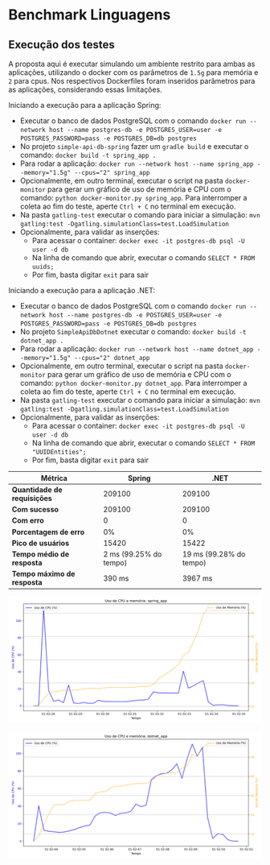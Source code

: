 # Benchmark Linguagens

## Execução dos testes

A proposta aqui é executar simulando um ambiente restrito para ambas as aplicações, utilizando o docker com os parâmetros de `1.5g` para memória e `2` para cpus. Nos respectivos Dockerfiles foram inseridos parâmetros para as aplicações, considerando essas limitações. 

Iniciando a execução para a aplicação Spring:

- Executar o banco de dados PostgreSQL com o comando `docker run --network host --name postgres-db -e POSTGRES_USER=user -e POSTGRES_PASSWORD=pass -e POSTGRES_DB=db postgres`
- No projeto `simple-api-db-spring` fazer um `gradle build` e executar o comando: `docker build -t spring_app .`
- Para rodar a aplicação: `docker run --network host --name spring_app --memory="1.5g" --cpus="2" spring_app`
- Opcionalmente, em outro terminal, executar o script na pasta `docker-monitor` para gerar um gráfico de uso de memória e CPU com o comando: `python docker-monitor.py spring_app`. Para interromper a coleta ao fim do teste, aperte `Ctrl + C` no terminal em execução.
- Na pasta `gatling-test` executar o comando para iniciar a simulação: `mvn gatling:test -Dgatling.simulationClass=test.LoadSimulation`
- Opcionalmente, para validar as inserções:
  - Para acessar o container: `docker exec -it postgres-db psql -U user -d db`
  - Na linha de comando que abrir, executar o comando `SELECT * FROM uuids;`
  - Por fim, basta digitar `exit` para sair

Iniciando a execução para a aplicação .NET:

- Executar o banco de dados PostgreSQL com o comando `docker run --network host --name postgres-db -e POSTGRES_USER=user -e POSTGRES_PASSWORD=pass -e POSTGRES_DB=db postgres`
- No projeto `SimpleApiDbDotnet` executar o comando: `docker build -t dotnet_app .`
- Para rodar a aplicação: `docker run --network host --name dotnet_app --memory="1.5g" --cpus="2" dotnet_app`
- Opcionalmente, em outro terminal, executar o script na pasta `docker-monitor` para gerar um gráfico de uso de memória e CPU com o comando: `python docker-monitor.py dotnet_app`. Para interromper a coleta ao fim do teste, aperte `Ctrl + C` no terminal em execução.
- Na pasta `gatling-test` executar o comando para iniciar a simulação: `mvn gatling:test -Dgatling.simulationClass=test.LoadSimulation`
- Opcionalmente, para validar as inserções:
  - Para acessar o container: `docker exec -it postgres-db psql -U user -d db`
  - Na linha de comando que abrir, executar o comando `SELECT * FROM "UUIDEntities";`
  - Por fim, basta digitar `exit` para sair

| Métrica                       | Spring                 | .NET                    |
|-------------------------------|------------------------|-------------------------|
| **Quantidade de requisições** | 209100                 | 209100                  |
| **Com sucesso**               | 209100                 | 209100                  |
| **Com erro**                  | 0                      | 0                       |
| **Porcentagem de erro**       | 0%                     | 0%                      |
| **Pico de usuários**          | 15420                  | 15422                   |
| **Tempo médio de resposta**   | 2 ms (99.25% do tempo) | 19 ms (99.28% do tempo) |
| **Tempo máximo de resposta**  | 390 ms                 | 3967 ms                 |

![CPU e memória Spring](spring_app_cpu_mem_usage.png "CPU e memória Spring")

![CPU e memória .NET](dotnet_app_cpu_mem_usage.png "CPU e memória .NET")
